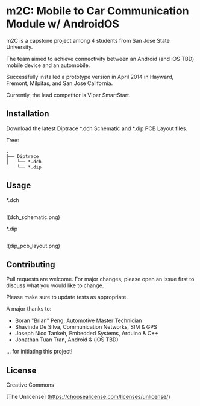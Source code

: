 # m2C: Mobile to Car Communication Module w/ AndroidOS

m2C is a capstone project among 4 students from San Jose State University.

The team aimed to achieve connectivity between an Android (and iOS TBD) mobile device and an automobile.

Successfully installed a prototype version in April 2014 in Hayward, Fremont, Milpitas, and San Jose California.

Currently, the lead competitor is Viper SmartStart.

## Installation

Download the latest Diptrace *.dch Schematic and *.dip PCB Layout files.

Tree:

```
.
├── Diptrace
│   └── *.dch
    └── *.dip
```

## Usage

*.dch

```python
```

!(dch_schematic.png)

*.dip

```python
```

!(dip_pcb_layout.png)

## Contributing

Pull requests are welcome. For major changes, please open an issue first
to discuss what you would like to change.

Please make sure to update tests as appropriate.

A major thanks to:

- Boran "Brian" Peng, Automotive Master Technician
- Shavinda De Silva, Communication Networks, SIM & GPS
- Joseph Nico Tankeh, Embedded Systems, Arduino & C++
- Jonathan Tuan Tran, Android & (iOS TBD)

... for initiating this project!

## License

Creative Commons

[The Unlicense] (https://choosealicense.com/licenses/unlicense/)

